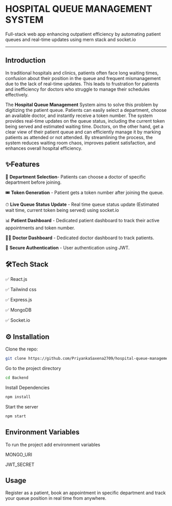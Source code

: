 # HOSPITAL QUEUE MANAGEMENT SYSTEM

Full-stack web app enhancing outpatient efficiency by automating patient queues and real-time updates using mern stack and socket.io

---

## Introduction

In traditional hospitals and clinics, patients often face long waiting times, confusion about their position in the queue and frequent mismanagement due to the lack of real-time updates. This leads to frustration for patients and inefficiency for doctors who struggle to manage their schedules effectively. 

The **Hospital Queue Management** System aims to solve this problem by digitizing the patient queue. Patients can easily select a department, choose an available doctor, and instantly receive a token number. The system provides real-time updates on the queue status, including the current token being served and estimated waiting time. Doctors, on the other hand, get a clear view of their patient queue and can efficiently manage it by marking patients as attended or not attended. 
By streamlining the process, the system reduces waiting room chaos, improves patient satisfaction, and enhances overall hospital efficiency.

##  ✨Features

🏥 **Department Selection**- Patients can choose a doctor of specific department before joining.

🎟  **Token Generation** - Patient gets a token number after joining the queue.

⏱ **Live Queue Status Update** - Real time queue status update (Estimated wait time, current token being served) using socket.io

📊 **Patient Dashboard** - Dedicated patient dashboard to track their active appointments and token number.

👨‍⚕️ **Doctor Dashboard** - Dedicated doctor dashboard to track patients.

🔐 **Secure Authentication** - User authentication using JWT.

## 🛠Tech Stack

✅ React.js

✅ Tailwind css

✅ Express.js

✅ MongoDB

✅ Socket.io

## ⚙️ Installation

Clone the repo:

```bash
git clone https://github.com/PriyankaSaxena2709/hospital-queue-management-system.git
```

Go to the project directory
```bash
cd Backend
```

Install Dependencies 
```bash
npm install
```

Start the server
```bash
npm start
```
## Environment Variables

To run the project add environment variables

 MONGO_URI

 JWT_SECRET

 ## Usage
 Register as a patient, book an appointment in specific department and track your queue position in real time from anywhere. 








